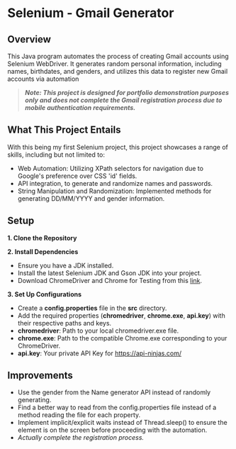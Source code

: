 # Selenium - Gmail Generator

## Overview

This Java program automates the process of creating Gmail accounts using Selenium WebDriver. It generates random personal information, including names, birthdates, and genders, and utilizes this data to register new Gmail accounts via automation

>_**Note: This project is designed for portfolio demonstration purposes only and does not complete the Gmail registration process due to mobile authentication requirements.**_

## What This Project Entails

With this being my first Selenium project, this project showcases a range of skills, including but not limited to:
  - Web Automation: Utilizing XPath selectors for navigation due to Google's preference over CSS 'id' fields.
  - API integration, to generate and randomize names and passwords.
  - String Manipulation and Randomization: Implemented methods for generating DD/MM/YYYY and gender information.

## Setup

**1. Clone the Repository**

**2. Install Dependencies**

  - Ensure you have a JDK installed.
  - Install the latest Selenium JDK and Gson JDK into your project.
  - Download ChromeDriver and Chrome for Testing from this [link](https://googlechromelabs.github.io/chrome-for-testing).

**3. Set Up Configurations**

  - Create a **config.properties** file in the **src** directory.
  - Add the required properties (**chromedriver**, **chrome.exe**, **api.key**) with their respective paths and keys.
  - **chromedriver**: Path to your local chromedriver.exe file.
  - **chrome.exe**: Path to the compatible Chrome.exe corresponding to your ChromeDriver.
  - **api.key**: Your private API Key for https://api-ninjas.com/

## Improvements

  - Use the gender from the Name generator API instead of randomly generating.
  - Find a better way to read from the config.properties file instead of a method reading the file for each property.
  - Implement implicit/explicit waits instead of Thread.sleep() to ensure the element is on the screen before proceeding with the automation.
  - _Actually complete the registration process._
